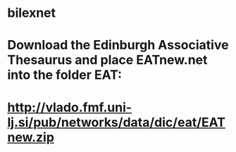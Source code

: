 # bilexnet
# Download the Edinburgh Associative Thesaurus and place EATnew.net into the folder EAT:
# http://vlado.fmf.uni-lj.si/pub/networks/data/dic/eat/EATnew.zip

